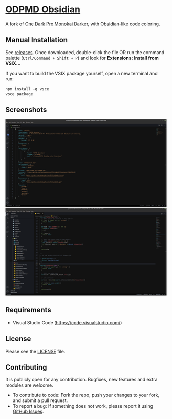 # [ODPMD Obsidian](https://github.com/RanAwaySuccessfully/odpmdo)

A fork of [One Dark Pro Monokai Darker](https://github.com/eserozvataf/vscode-one-dark-pro-monokai-darker), with Obsidian-like code coloring.

## Manual Installation
See [releases](https://github.com/RanAwaySuccessfully/odpmdo/releases). Once downloaded, double-click the file OR run the command palette (`Ctrl/Command + Shift + P`) and look for **Extensions: Install from VSIX...**

If you want to build the VSIX package yourself, open a new terminal and run:
```
npm install -g vsce
vsce package
```

## Screenshots
![Screenshot 01](images/screenshots/ss01.png "Screenshot #01")
![Screenshot 02](images/screenshots/ss02.png "Screenshot #02")

## Requirements
* Visual Studio Code (https://code.visualstudio.com/)

## License
Please see the [LICENSE](LICENSE.txt) file.

## Contributing
It is publicly open for any contribution. Bugfixes, new features and extra modules are welcome.

* To contribute to code: Fork the repo, push your changes to your fork, and submit a pull request.
* To report a bug: If something does not work, please report it using [GitHub Issues](https://github.com/RanAwaySuccessfully/odpmdo/issues).